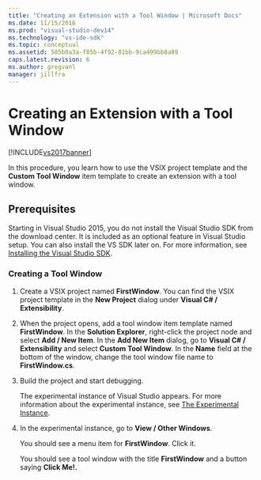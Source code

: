 ```yaml
---
title: "Creating an Extension with a Tool Window | Microsoft Docs"
ms.date: 11/15/2016
ms.prod: "visual-studio-dev14"
ms.technology: "vs-ide-sdk"
ms.topic: conceptual
ms.assetid: 585b0a3a-f85b-4f92-81bb-9ca499bb8a89
caps.latest.revision: 6
ms.author: gregvanl
manager: jillfra
---
```

# Creating an Extension with a Tool Window
[!INCLUDE[vs2017banner](../includes/vs2017banner.md)]

In this procedure, you learn how to use the VSIX project template and the **Custom Tool Window** item template to create an extension with a tool window.  
  
## Prerequisites  
 Starting in Visual Studio 2015, you do not install the Visual Studio SDK from the download center. It is included as an optional feature in Visual Studio setup. You can also install the VS SDK later on. For more information, see [Installing the Visual Studio SDK](../extensibility/installing-the-visual-studio-sdk.md).  
  
### Creating a Tool Window  
  
1.  Create a VSIX project named **FirstWindow**. You can find the VSIX project template in the **New Project** dialog under **Visual C# / Extensibility**.  
  
2.  When the project opens, add a tool window item template named **FirstWindow**. In the **Solution Explorer**, right-click the project node and select **Add / New Item**. In the **Add New Item** dialog, go to **Visual C# / Extensibility** and select **Custom Tool Window**. In the **Name** field at the bottom of the window, change the tool window file name to **FirstWindow.cs**.  
  
3.  Build the project and start debugging.  
  
     The experimental instance of Visual Studio appears. For more information about the experimental instance, see [The Experimental Instance](../extensibility/the-experimental-instance.md).  
  
4.  In the experimental instance, go to **View / Other Windows**.  
  
     You should see a menu item for **FirstWindow**. Click it.  
  
     You should see a tool window with the title **FirstWindow** and a button saying **Click Me!.**
